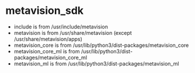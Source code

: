 # metavision_sdk

* include is from /usr/include/metavision
* metavision is from /usr/share/metavision (except /usr/share/metavision/apps)
* metavision_core is from /usr/lib/python3/dist-packages/metavision_core
* metavision_core_ml is from /usr/lib/python3/dist-packages/metavision_core_ml
* metavision_ml is from /usr/lib/python3/dist-packages/metavision_ml
